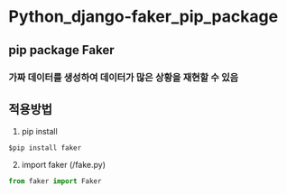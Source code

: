 # Python_django-faker_pip_package
## pip package Faker
### 가짜 데이터를 생성하여 데이터가 많은 상황을 재현할 수 있음
## 적용방법
1. pip install
```
$pip install faker 
```
2. import faker (/fake.py)
```python
from faker import Faker
```